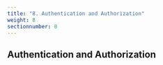 ```yaml
---
title: "8. Authentication and Authorization"
weight: 8
sectionnumber: 8
---
```


## Authentication and Authorization

